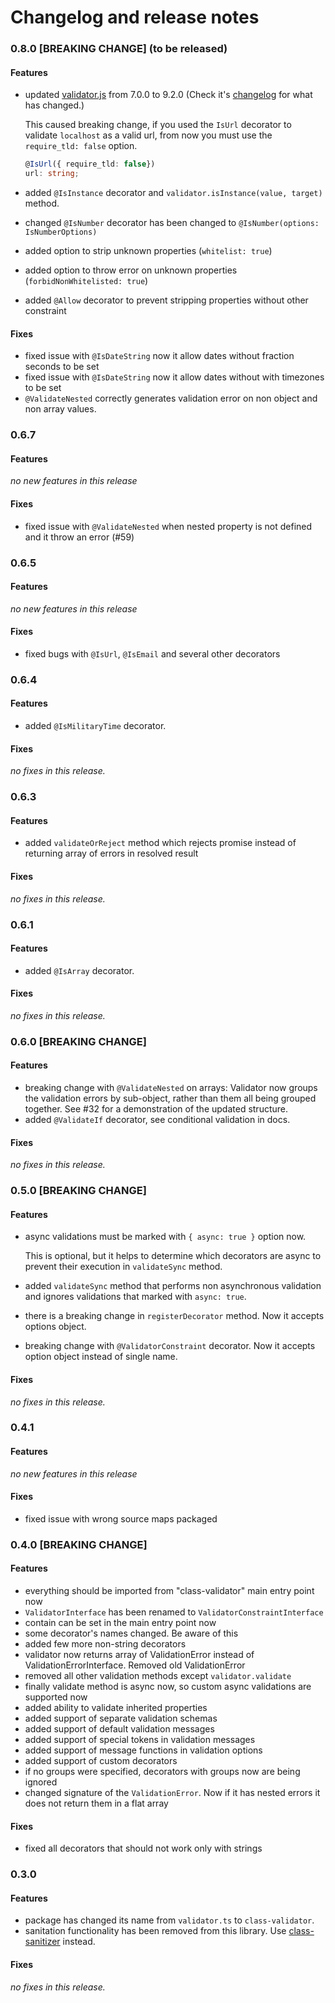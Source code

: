 # Changelog and release notes


### 0.8.0 [BREAKING CHANGE] (to be released)

#### Features

* updated [validator.js][2] from 7.0.0 to 9.2.0 (Check it's [changelog][3] for what has changed.)

  This caused breaking change, if you used the `IsUrl` decorator to validate `localhost` as a valid url, from now you must use the `require_tld: false` option.
  ```ts
  @IsUrl({ require_tld: false})
  url: string;
  ```
* added `@IsInstance` decorator and `validator.isInstance(value, target)` method.
* changed `@IsNumber` decorator has been changed to `@IsNumber(options: IsNumberOptions)`
* added option to strip unknown properties (`whitelist: true`)
* added option to throw error on unknown properties (`forbidNonWhitelisted: true`)
* added `@Allow` decorator to prevent stripping properties without other constraint

#### Fixes

* fixed issue with `@IsDateString` now it allow dates without fraction seconds to be set
* fixed issue with `@IsDateString` now it allow dates without with timezones to be set
* `@ValidateNested` correctly generates validation error on non object and non array values.

### 0.6.7

#### Features

_no new features in this release_

#### Fixes

* fixed issue with `@ValidateNested` when nested property is not defined and it throw an error (#59)

### 0.6.5

#### Features

_no new features in this release_

#### Fixes

* fixed bugs with `@IsUrl`, `@IsEmail` and several other decorators

### 0.6.4

#### Features

* added `@IsMilitaryTime` decorator.

#### Fixes

_no fixes in this release._

### 0.6.3

#### Features

* added `validateOrReject` method which rejects promise instead of returning array of errors in resolved result

#### Fixes

_no fixes in this release._

### 0.6.1

#### Features

* added `@IsArray` decorator.

#### Fixes

_no fixes in this release._

### 0.6.0 [BREAKING CHANGE]

#### Features

* breaking change with `@ValidateNested` on arrays: Validator now groups the validation errors by sub-object, rather than them all being grouped together. See #32 for a demonstration of the updated structure.
* added `@ValidateIf` decorator, see conditional validation in docs.

#### Fixes

_no fixes in this release._

### 0.5.0 [BREAKING CHANGE]

#### Features

* async validations must be marked with `{ async: true }` option now.

  This is optional, but it helps to determine which decorators are async to prevent their execution in `validateSync` method.
* added `validateSync` method that performs non asynchronous validation and ignores validations that marked with `async: true`.
* there is a breaking change in `registerDecorator` method. Now it accepts options object.
* breaking change with `@ValidatorConstraint` decorator. Now it accepts option object instead of single name.

#### Fixes

_no fixes in this release._

### 0.4.1

#### Features

_no new features in this release_

#### Fixes

* fixed issue with wrong source maps packaged

### 0.4.0 [BREAKING CHANGE]

#### Features

* everything should be imported from "class-validator" main entry point now
* `ValidatorInterface` has been renamed to `ValidatorConstraintInterface`
* contain can be set in the main entry point now
* some decorator's names changed. Be aware of this
* added few more non-string decorators
* validator now returns array of ValidationError instead of ValidationErrorInterface. Removed old ValidationError
* removed all other validation methods except `validator.validate`
* finally validate method is async now, so custom async validations are supported now
* added ability to validate inherited properties
* added support of separate validation schemas
* added support of default validation messages
* added support of special tokens in validation messages
* added support of message functions in validation options
* added support of custom decorators
* if no groups were specified, decorators with groups now are being ignored
* changed signature of the `ValidationError`. Now if it has nested errors it does not return them in a flat array

#### Fixes

* fixed all decorators that should not work only with strings

### 0.3.0

#### Features

* package has changed its name from `validator.ts` to `class-validator`.
* sanitation functionality has been removed from this library. Use [class-sanitizer][1] instead.

#### Fixes

_no fixes in this release._

[1]: https://github.com/pleerock/class-sanitizer
[2]: https://github.com/chriso/validator.js
[3]: https://github.com/chriso/validator.js/blob/master/CHANGELOG.md